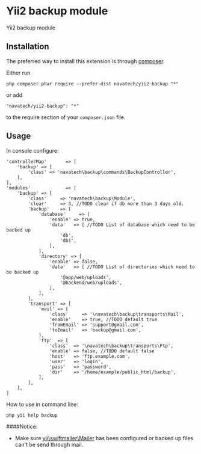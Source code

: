 Yii2 backup module
==================
Yii2 backup module

Installation
------------

The preferred way to install this extension is through [composer](http://getcomposer.org/download/).

Either run

```
php composer.phar require --prefer-dist navatech/yii2-backup "*"
```

or add

```
"navatech/yii2-backup": "*"
```

to the require section of your `composer.json` file.


Usage
-----

In console configure:
```[php]
'controllerMap'       => [
    'backup' => [
        'class' => 'navatech\backup\commands\BackupController',
    ],
],
'modules'             => [
    'backup' => [
        'class'     => 'navatech\backup\Module',
        'clear'     => 3, //TODO clear if db more than 3 days old.
        'backup'    => [
            'database'     => [
                'enable' => true,
                'data'   => [ //TODO List of database which need to be backed up
                    'db',
                    'db1',
                ],
            ],
            'directory' => [
                'enable' => false,
                'data'   => [ //TODO List of directories which need to be backed up
                    '@app/web/uploads',
                    '@backend/web/uploads',
                ],
            ],
        ],
        'transport' => [
            'mail' => [
                'class'     => '\navatech\backup\transports\Mail',
                'enable'    => true, //TODO default true
                'fromEmail' => 'support@gmail.com',
                'toEmail'   => 'backup@gmail.com',
            ],
            'ftp'  => [
                'class'  => '\navatech\backup\transports\Ftp',
                'enable' => false, //TODO default false
                'host'   => 'ftp.example.com',
                'user'   => 'login',
                'pass'   => 'password',
                'dir'    => '/home/example/public_html/backup',
            ],
        ],
    ],
]
```
How to use in command line:
```
php yii help backup
```

####Notice:
* Make sure [yii\swiftmailer\Mailer](http://www.yiiframework.com/doc-2.0/yii-swiftmailer-mailer.html) has been configured or backed up files can't be send through mail.
